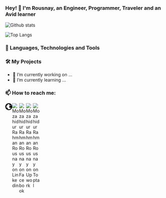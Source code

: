 ### Hey! 👋 I'm Rousnay, an  Engineer, Programmer, Traveler and an Avid learner
![Github stats](https://github-readme-stats.vercel.app/api?username=rousnay&count_private=true)

![Top Langs](https://github-readme-stats.vercel.app/api/top-langs/?username=rousnay)


### 🔨 Languages, Technologies and Tools
### 🛠️ My Projects
- 🔭 I’m currently working on ...
- 🌱 I’m currently learning ...

### 📫 How to reach me:

[<img align="left" alt="Mozahidur Rahman Rousnay" width="22px" src="https://raw.githubusercontent.com/iconic/open-iconic/master/svg/globe.svg" />][website]
[<img align="left" alt="Mozahidur Rahman Rousnay on Linkedin" width="22px" src="https://cdn.jsdelivr.net/npm/simple-icons@v3/icons/linkedin.svg" />][linkedin]
[<img align="left" alt="Mozahidur Rahman Rousnay on Facebook" width="22px" src="https://cdn.jsdelivr.net/npm/simple-icons@v3/icons/facebook.svg" />][facebook]
[<img align="left" alt="Mozahidur Rahman Rousnay on Upwork" width="22px" src="https://cdn.jsdelivr.net/npm/simple-icons@v3/icons/upwork.svg" />][upwork]
[<img align="left" alt="Mozahidur Rahman Rousnay on Toptal" width="22px" src="https://cdn.jsdelivr.net/npm/simple-icons@v3/icons/toptal.svg" />][toptal]
<br />


[website]: https://rousnay.com/
[linkedin]: https://www.linkedin.com/in/rousnay/
[facebook]: https://www.facebook.com/rousnay/
[upwork]: https://www.upwork.com/freelancers/~01c10bd5885089a692/
[toptal]: https://www.toptal.com/

<!-- 
- 🔭 I’m currently working on ...
- 🌱 I’m currently learning ...
- 👯 I’m looking to collaborate on ...
- 🤔 I’m looking for help with ...
- 💬 Ask me about ...
- 📫 How to reach me: ...
- 😄 Pronouns: ...
- ⚡ Fun fact: ... 
-->
